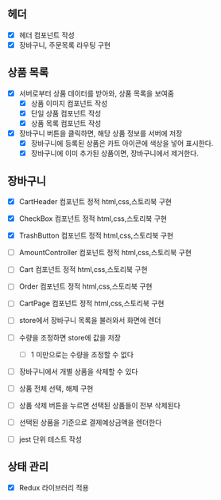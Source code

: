 ## 헤더

- [x] 헤더 컴포넌트 작성
- [x] 장바구니, 주문목록 라우팅 구현

## 상품 목록

- [x] 서버로부터 상품 데이터를 받아와, 상품 목록을 보여줌
  - [x] 상품 이미지 컴포넌트 작성
  - [x] 단일 상품 컴포넌트 작성
  - [x] 상품 목록 컴포넌트 작성
- [x] 장바구니 버튼을 클릭하면, 해당 상품 정보를 서버에 저장
  - [x] 장바구니에 등록된 상품은 카트 아이콘에 색상을 넣어 표시한다.
  - [x] 장바구니에 이미 추가된 상품이면, 장바구니에서 제거한다.

## 장바구니

- [x] CartHeader 컴포넌트 정적 html,css,스토리북 구현
- [x] CheckBox 컴포넌트 정적 html,css,스토리북 구현
- [x] TrashButton 컴포넌트 정적 html,css,스토리북 구현
- [ ] AmountController 컴포넌트 정적 html,css,스토리북 구현
- [ ] Cart 컴포넌트 정적 html,css,스토리북 구현
- [ ] Order 컴포넌트 정적 html,css,스토리북 구현
- [ ] CartPage 컴포넌트 정적 html,css,스토리북 구현

- [ ] store에서 장바구니 목록을 불러와서 화면에 렌더
- [ ] 수량을 조정하면 store에 값을 저장
  - [ ] 1 미만으로는 수량을 조정할 수 없다
- [ ] 장바구니에서 개별 상품을 삭제할 수 있다
- [ ] 상품 전체 선택, 해제 구현
- [ ] 상품 삭제 버튼을 누르면 선택된 상품들이 전부 삭제된다
- [ ] 선택된 상품을 기준으로 결제예상금액을 렌더한다

- [ ] jest 단위 테스트 작성

## 상태 관리

- [x] Redux 라이브러리 적용
